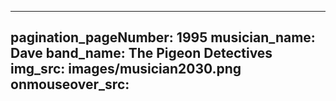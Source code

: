 ------
pagination_pageNumber: 1995
musician_name: Dave
band_name: The Pigeon Detectives
img_src: images/musician2030.png
onmouseover_src: 
------
